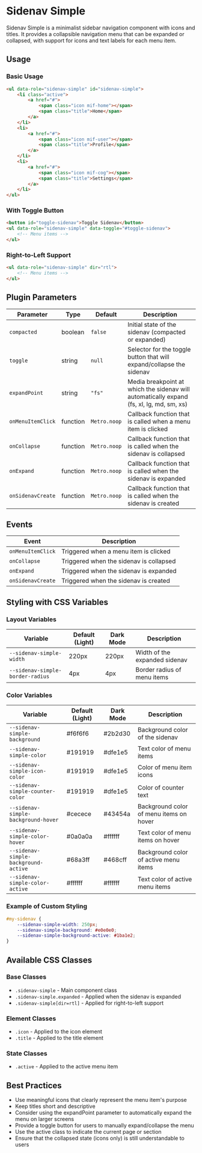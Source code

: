 # Sidenav Simple

Sidenav Simple is a minimalist sidebar navigation component with icons and titles. It provides a collapsible navigation menu that can be expanded or collapsed, with support for icons and text labels for each menu item.

## Usage

### Basic Usage

```html
<ul data-role="sidenav-simple" id="sidenav-simple">
    <li class="active">
        <a href="#">
            <span class="icon mif-home"></span>
            <span class="title">Home</span>
        </a>
    </li>
    <li>
        <a href="#">
            <span class="icon mif-user"></span>
            <span class="title">Profile</span>
        </a>
    </li>
    <li>
        <a href="#">
            <span class="icon mif-cog"></span>
            <span class="title">Settings</span>
        </a>
    </li>
</ul>
```

### With Toggle Button

```html
<button id="toggle-sidenav">Toggle Sidenav</button>
<ul data-role="sidenav-simple" data-toggle="#toggle-sidenav">
    <!-- Menu items -->
</ul>
```

### Right-to-Left Support

```html
<ul data-role="sidenav-simple" dir="rtl">
    <!-- Menu items -->
</ul>
```

## Plugin Parameters

| Parameter | Type | Default | Description |
| --------- | ---- | ------- | ----------- |
| `compacted` | boolean | `false` | Initial state of the sidenav (compacted or expanded) |
| `toggle` | string | `null` | Selector for the toggle button that will expand/collapse the sidenav |
| `expandPoint` | string | `"fs"` | Media breakpoint at which the sidenav will automatically expand (fs, xl, lg, md, sm, xs) |
| `onMenuItemClick` | function | `Metro.noop` | Callback function that is called when a menu item is clicked |
| `onCollapse` | function | `Metro.noop` | Callback function that is called when the sidenav is collapsed |
| `onExpand` | function | `Metro.noop` | Callback function that is called when the sidenav is expanded |
| `onSidenavCreate` | function | `Metro.noop` | Callback function that is called when the sidenav is created |

## Events

| Event | Description |
| ----- | ----------- |
| `onMenuItemClick` | Triggered when a menu item is clicked |
| `onCollapse` | Triggered when the sidenav is collapsed |
| `onExpand` | Triggered when the sidenav is expanded |
| `onSidenavCreate` | Triggered when the sidenav is created |

## Styling with CSS Variables

### Layout Variables

| Variable | Default (Light) | Dark Mode | Description |
| -------- | --------------- | --------- | ----------- |
| `--sidenav-simple-width` | 220px | 220px | Width of the expanded sidenav |
| `--sidenav-simple-border-radius` | 4px | 4px | Border radius of menu items |

### Color Variables

| Variable | Default (Light) | Dark Mode | Description |
| -------- | --------------- | --------- | ----------- |
| `--sidenav-simple-background` | #f6f6f6 | #2b2d30 | Background color of the sidenav |
| `--sidenav-simple-color` | #191919 | #dfe1e5 | Text color of menu items |
| `--sidenav-simple-icon-color` | #191919 | #dfe1e5 | Color of menu item icons |
| `--sidenav-simple-counter-color` | #191919 | #dfe1e5 | Color of counter text |
| `--sidenav-simple-background-hover` | #cecece | #43454a | Background color of menu items on hover |
| `--sidenav-simple-color-hover` | #0a0a0a | #ffffff | Text color of menu items on hover |
| `--sidenav-simple-background-active` | #68a3ff | #468cff | Background color of active menu items |
| `--sidenav-simple-color-active` | #ffffff | #ffffff | Text color of active menu items |

### Example of Custom Styling

```css
#my-sidenav {
    --sidenav-simple-width: 250px;
    --sidenav-simple-background: #e0e0e0;
    --sidenav-simple-background-active: #1ba1e2;
}
```

## Available CSS Classes

### Base Classes
- `.sidenav-simple` - Main component class
- `.sidenav-simple.expanded` - Applied when the sidenav is expanded
- `.sidenav-simple[dir=rtl]` - Applied for right-to-left support

### Element Classes
- `.icon` - Applied to the icon element
- `.title` - Applied to the title element

### State Classes
- `.active` - Applied to the active menu item

## Best Practices

- Use meaningful icons that clearly represent the menu item's purpose
- Keep titles short and descriptive
- Consider using the expandPoint parameter to automatically expand the menu on larger screens
- Provide a toggle button for users to manually expand/collapse the menu
- Use the active class to indicate the current page or section
- Ensure that the collapsed state (icons only) is still understandable to users